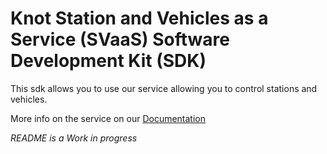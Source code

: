 # Knot Station and Vehicles as a Service (SVaaS) Software Development Kit (SDK)

This sdk allows you to use our service allowing you to control stations and vehicles.

More info on the service on our [Documentation](https://doc.knotcity.io/services/)

_README is a Work in progress_

